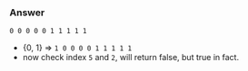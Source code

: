 ### Answer

`0 0 0 0 0 1 1 1 1 1`
- {0, 1} => `1 0 0 0 0 1 1 1 1 1`
- now check index `5` and `2`, will return false, but true in fact.
